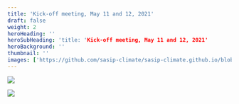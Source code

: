 ```yaml
---
title: 'Kick-off meeting, May 11 and 12, 2021'
draft: false
weight: 2
heroHeading: ''
heroSubHeading: 'title: 'Kick-off meeting, May 11 and 12, 2021'
heroBackground: ''
thumbnail: ''
images: ['https://github.com/sasip-climate/sasip-climate.github.io/blob/master/static/images/ice.jpg']
---
```


![](https://github.com/sasip-climate/sasip-climate.github.io/tree/master/static/images/news/SASIP-draft-agenda.png)

![](https://github.com/sasip-climate/sasip-climate.github.io/tree/master/static/images/news/SASIP-draft-agenda-page2.png)
